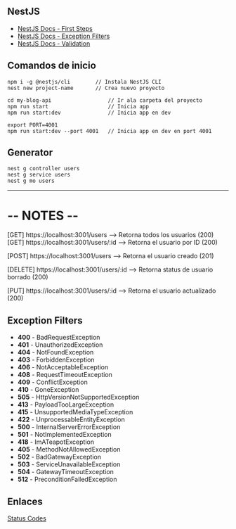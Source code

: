 ## NestJS
- [NestJS Docs - First Steps](https://docs.nestjs.com/first-steps)
- [NestJS Docs - Exception Filters](https://docs.nestjs.com/exception-filters)
- [NestJS Docs - Validation](https://docs.nestjs.com/techniques/validation)

## Comandos de inicio

    npm i -g @nestjs/cli        // Instala NestJS CLI
    nest new project-name       // Crea nuevo proyecto

    cd my-blog-api                  // Ir ala carpeta del proyecto
    npm run start                   // Inicia app
    npm run start:dev               // Inicia app en dev

    export PORT=4001
    npm run start:dev --port 4001   // Inicia app en dev en port 4001

## Generator

    nest g controller users
    nest g service users
    nest g mo users

---

# -- NOTES --

[GET] https://localhost:3001/users          --> Retorna todos los usuarios (200)
[GET] https://localhost:3001/users/:id      --> Retorna el usuario por ID (200)

[POST] https://localhost:3001/users         --> Retorna el usuario creado (201)

[DELETE] https://localhost:3001/users/:id   --> Retorna status de usuario borrado (200)

[PUT] https://localhost:3001/users/:id      --> Retorna el usuario actualizado (200)

## Exception Filters

- **400** - BadRequestException
- **401** - UnauthorizedException
- **404** - NotFoundException
- **403** - ForbiddenException
- **406** - NotAcceptableException
- **408** - RequestTimeoutException
- **409** - ConflictException
- **410** - GoneException
- **505** - HttpVersionNotSupportedException
- **413** - PayloadTooLargeException
- **415** - UnsupportedMediaTypeException
- **422** - UnprocessableEntityException
- **500** - InternalServerErrorException
- **501** - NotImplementedException
- **418** - ImATeapotException
- **405** - MethodNotAllowedException
- **502** - BadGatewayException
- **503** - ServiceUnavailableException
- **504** - GatewayTimeoutException
- **512** - PreconditionFailedException

## Enlaces
[Status Codes](https://en.wikipedia.org/wiki/List_of_HTTP_status_codes)

